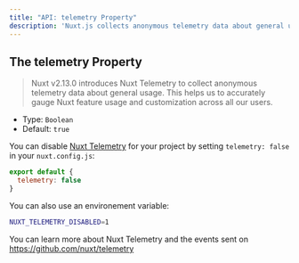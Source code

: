 ```yaml
---
title: "API: telemetry Property"
description: 'Nuxt.js collects anonymous telemetry data about general usage. This helps us to accurately gauge Nuxt feature usage and customization across all our users.'
---
```


## The telemetry Property

> Nuxt v2.13.0 introduces Nuxt Telemetry to collect anonymous telemetry data about general usage. This helps us to accurately gauge Nuxt feature usage and customization across all our users.

- Type: `Boolean`
- Default: `true`

You can disable [Nuxt Telemetry](https://github.com/nuxt/telemetry) for your project by setting `telemetry: false` in your `nuxt.config.js`:

```js
export default {
  telemetry: false
}
```

You can also use an environement variable:

```bash
NUXT_TELEMETRY_DISABLED=1
```

You can learn more about Nuxt Telemetry and the events sent on https://github.com/nuxt/telemetry
